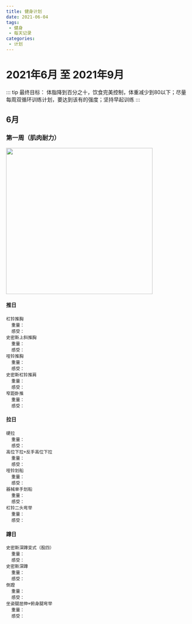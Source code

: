 ```yaml
---
title: 健身计划
date: 2021-06-04
tags:
 - 健身
 - 每天记录
categories:
 - 计划
---
```


# 2021年6月 至 2021年9月
::: tip
最终目标：
体脂降到百分之十，饮食完美控制，体重减少到80以下；尽量每周双循环训练计划，要达到该有的强度；坚持早起训练
:::

## 6月
### 第一周（肌肉耐力）
<img src="/assets/img/第一周.png" style="width: 400px; margin-let: 0">

#### 推日
    杠铃推胸
      重量：
      感受：
    史密斯上斜推胸
      重量：
      感受：
    哑铃推胸
      重量：
      感受：    
    史密斯杠铃推肩
      重量：
      感受：    
    窄距卧推
      重量：
      感受：

#### 拉日
    硬拉
      重量：
      感受：
    高位下拉+反手高位下拉
      重量：
      感受：
    哑铃划船
      重量：
      感受：
    器械单手划船
      重量：
      感受：
    杠铃二头弯举
      重量：
      感受：

#### 蹲日
    史密斯深蹲变式（股四）
      重量：
      感受：
    史密斯深蹲
      重量：
      感受：
    倒蹬
      重量：
      感受：
    坐姿腿屈伸+俯身腿弯举
      重量：
      感受：
